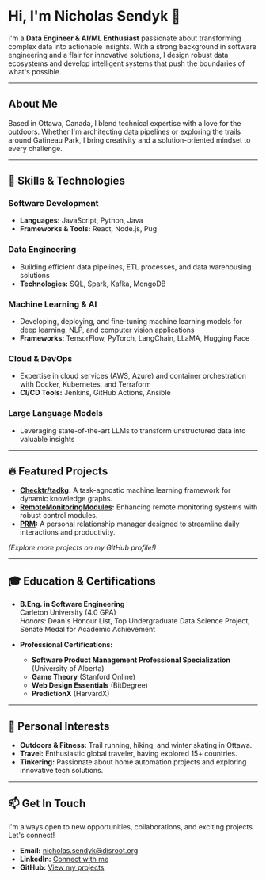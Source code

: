 # Hi, I'm Nicholas Sendyk 👋

I'm a **Data Engineer & AI/ML Enthusiast** passionate about transforming complex data into actionable insights. With a strong background in software engineering and a flair for innovative solutions, I design robust data ecosystems and develop intelligent systems that push the boundaries of what's possible.

---

## About Me

Based in Ottawa, Canada, I blend technical expertise with a love for the outdoors. Whether I'm architecting data pipelines or exploring the trails around Gatineau Park, I bring creativity and a solution-oriented mindset to every challenge.

---

## 🚀 Skills & Technologies

### Software Development
- **Languages:** JavaScript, Python, Java
- **Frameworks & Tools:** React, Node.js, Pug

### Data Engineering
- Building efficient data pipelines, ETL processes, and data warehousing solutions
- **Technologies:** SQL, Spark, Kafka, MongoDB

### Machine Learning & AI
- Developing, deploying, and fine-tuning machine learning models for deep learning, NLP, and computer vision applications
- **Frameworks:** TensorFlow, PyTorch, LangChain, LLaMA, Hugging Face

### Cloud & DevOps
- Expertise in cloud services (AWS, Azure) and container orchestration with Docker, Kubernetes, and Terraform
- **CI/CD Tools:** Jenkins, GitHub Actions, Ansible

### Large Language Models
- Leveraging state-of-the-art LLMs to transform unstructured data into valuable insights

---

## 🔥 Featured Projects

- **[Checktr/tadkg](https://github.com/NicholasSend/Checktr):** A task-agnostic machine learning framework for dynamic knowledge graphs.
- **[RemoteMonitoringModules](https://github.com/NicholasSend/RemoteMonitoringModules):** Enhancing remote monitoring systems with robust control modules.
- **[PRM](https://github.com/NicholasSend/PRM):** A personal relationship manager designed to streamline daily interactions and productivity.
  
*(Explore more projects on my GitHub profile!)*

---

## 🎓 Education & Certifications

- **B.Eng. in Software Engineering**  
  Carleton University (4.0 GPA)  
  *Honors:* Dean's Honour List, Top Undergraduate Data Science Project, Senate Medal for Academic Achievement

- **Professional Certifications:**
  - **Software Product Management Professional Specialization** (University of Alberta)
  - **Game Theory** (Stanford Online)
  - **Web Design Essentials** (BitDegree)
  - **PredictionX** (HarvardX)

---

## 🌱 Personal Interests

- **Outdoors & Fitness:** Trail running, hiking, and winter skating in Ottawa.
- **Travel:** Enthusiastic global traveler, having explored 15+ countries.
- **Tinkering:** Passionate about home automation projects and exploring innovative tech solutions.

---

## 📫 Get In Touch

I'm always open to new opportunities, collaborations, and exciting projects. Let's connect!

- **Email:** [nicholas.sendyk@disroot.org](mailto:nicholas.sendyk@disroot.org)
- **LinkedIn:** [Connect with me](https://linkedin.com/in/nicholas-sendyk)
- **GitHub:** [View my projects](https://github.com/NicholasSend)
